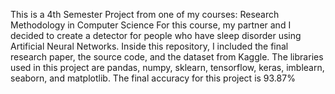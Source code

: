 This is a 4th Semester Project from one of my courses: Research Methodology in Computer Science
For this course, my partner and I decided to create a detector for people who have sleep disorder using Artificial Neural Networks. 
Inside this repository, I included the final research paper, the source code, and the dataset from Kaggle. 
The libraries used in this project are pandas, numpy, sklearn, tensorflow, keras, imblearn, seaborn, and matplotlib.
The final accuracy for this project is 93.87%
